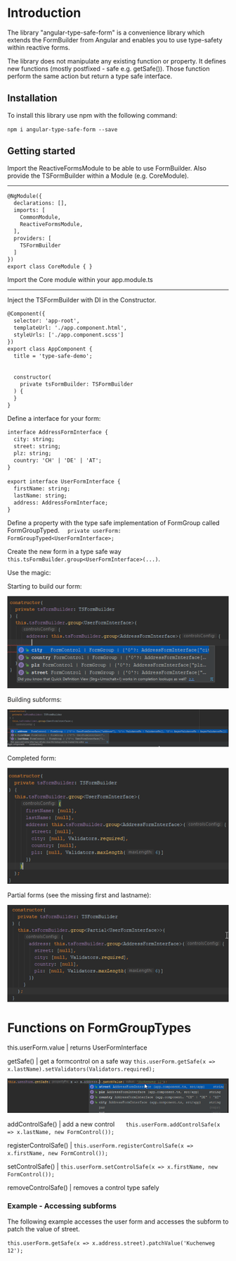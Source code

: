 # Introduction
The library "angular-type-safe-form" is a convenience library which extends the FormBuilder 
from Angular and enables you to use type-safety within reactive forms. 

The library does not manipulate any existing function or property. It defines new functions (mostly postfixed - safe e.g. getSafe()).
Those function perform the same action but return a type safe interface. 
 


## Installation
To install this library use npm with the following command:

``npm i angular-type-safe-form --save``

## Getting started

Import the ReactiveFormsModule to be able to use FormBuilder. 
Also provide the TSFormBuilder within a Module (e.g. CoreModule). 

----------------

```
@NgModule({
  declarations: [],
  imports: [
    CommonModule,
    ReactiveFormsModule,
  ],
  providers: [
    TSFormBuilder
  ]
})
export class CoreModule { }
```

Import the Core module within your app.module.ts

-----------

Inject the TSFormBuilder with DI in the Constructor. 

```
@Component({
  selector: 'app-root',
  templateUrl: './app.component.html',
  styleUrls: ['./app.component.scss']
})
export class AppComponent {
  title = 'type-safe-demo';


  constructor(
    private tsFormBuilder: TSFormBuilder
  ) {
  }
}
```

Define a interface for your form: 

```
interface AddressFormInterface {
  city: string;
  street: string;
  plz: string;
  country: 'CH' | 'DE' | 'AT';
}

export interface UserFormInterface {
  firstName: string;
  lastName: string;
  address: AddressFormInterface;
}
```
Define a property with the type safe implementation of FormGroup called FormGroupTyped. 
`  private userForm: FormGroupTyped<UserFormInterface>;`

Create the new form in a type safe way `this.tsFormBuilder.group<UserFormInterface>(...)`.

Use the magic: 



Starting to build our form: 

![alt text](https://raw.githubusercontent.com/Schmitda/type-safe-demo/master/src/assets/imgs/01_address.png "Type Safety")

Building subforms: 

![alt text](https://raw.githubusercontent.com/Schmitda/type-safe-demo/master/src/assets/imgs/01_typesafe.png "Type Safety")

Completed form: 

![alt text](https://raw.githubusercontent.com/Schmitda/type-safe-demo/master/src/assets/imgs/01_typesafe_completed.png "Type Safety")

Partial forms (see the missing first and lastname): 

![alt text](https://raw.githubusercontent.com/Schmitda/type-safe-demo/master/src/assets/imgs/01_typesafe_partial.png "Type Safety")



# Functions on FormGroupTypes

this.userForm.value | returns UserFormInterface

getSafe() | get a formcontrol on a safe way `this.userForm.getSafe(x => x.lastName).setValidators(Validators.required);`

![alt text](https://raw.githubusercontent.com/Schmitda/type-safe-demo/master/src/assets/imgs/02_typesafe_partial.png "Type Safety")

addControlSafe() | add a new control
``    this.userForm.addControlSafe(x => x.lastName, new FormControl());
``

registerControlSafe() | `this.userForm.registerControlSafe(x => x.firstName, new FormControl());
`

setControlSafe() | `this.userForm.setControlSafe(x => x.firstName, new FormControl());
`

removeControlSafe() | removes a control type safely 

### Example - Accessing subforms

The following example accesses the user form and accesses the subform to patch the value of street.

`this.userForm.getSafe(x => x.address.street).patchValue('Kuchenweg 12');`
